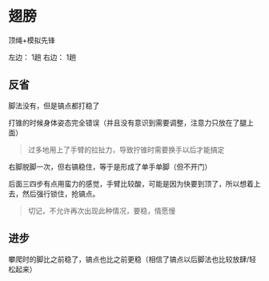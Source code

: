 # 翅膀

顶绳+模拟先锋

左边： 1趟
右边： 1趟

## 反省

脚法没有，但是镐点都打稳了

打锥的时候身体姿态完全错误（并且没有意识到需要调整，注意力只放在了腿上面）
> 过多地用上了手臂的拉扯力，导致拧锥时需要换手以后才能搞定

右脚脱脚一次，但右镐稳住，等于是形成了单手单脚（但不开门）

后面三四步有点用蛮力的感觉，手臂比较酸，可能是因为快要到顶了，所以想着上去，然后强行锁住，抢镐点。
> 切记，不允许再次出现此种情况，要稳，情愿慢

## 进步

攀爬时的脚比之前稳了，镐点也比之前更稳（相信了镐点以后脚法也比较放肆/轻松起来）



